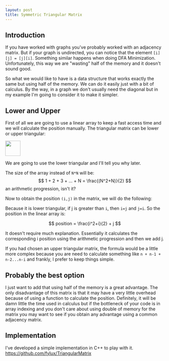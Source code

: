 ```yaml
---
layout: post
title: Symmetric Triangular Matrix
---
```

## Introduction
If you have worked with graphs you've probably worked with an adjacency matrix. But if your graph is undirected, you can notice that the element `[i][j] = [j][i]`. Something similar happens when doing DFA Minimization. Unfortunately, this way we are "wasting" half of the memory and it doesn't sound good.

So what we would like to have is a data structure that works exactly the same but using half of the memory. We can do it easily just with a bit of calculus. By the way, in a graph we don't usually need the diagonal but in my example I'm going to consider it to make it simpler.

## Lower and Upper
First of all we are going to use a linear array to keep a fast access time and we will calculate the position manually. The triangular matrix can be lower or upper triangular:

<img src="https://fylux.github.io/public/img/TMatrix.jpg" width="48">

We are going to use the lower triangular and I'll tell you why later.

The size of the array instead of `N*N` will be:
$$
1 + 2 + 3 + ... + N = \frac{(N^2+N)}{2}
$$
an arithmetic progression, isn't it?

Now to obtain the position `(i,j)` in the matrix, we will do the following:

Because it is lower triangular, if j is greater than `i`, then `i=j` and `j=i`.
So the position in the linear array is:

$$
position = \frac{i^2+i}{2} + j
$$

It doesn't require much explanation. Essentially it calculates the corresponding i position using the arithmetic progression and then we add j.

If you had chosen an upper triangular matrix, the formula would be a little more complex because you are need to calculate something like `n + n-1 + n-2...n-i` and frankly, I prefer to keep things simple.


## Probably the best option
I just want to add that using half of the memory is a great advantage. The only disadvantage of this matrix is that it may have a very little overhead because of using a function to calculate the position. Definitely, it will be damn little the time used in calculus but if the bottleneck of your code is in array indexing and you don't care about using double of memory for the matrix you may want to see if you obtain any advantage using a common adjacency matrix. 

## Implementation
I've developed a simple implementation in C++ to play with it.
https://github.com/fylux/TriangularMatrix